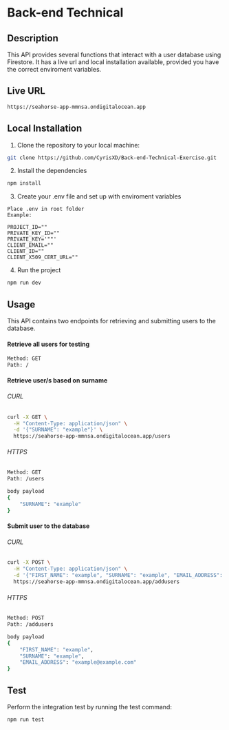 # Back-end Technical

## Description

This API provides several functions that interact with a user database using Firestore. It has a live url and local installation available, provided you have the correct enviroment variables.

## Live URL

```bash
https://seahorse-app-mmnsa.ondigitalocean.app
```

## Local Installation

1. Clone the repository to your local machine:

```bash
git clone https://github.com/CyrisXD/Back-end-Technical-Exercise.git
```

2. Install the dependencies

```bash
npm install
```

3. Create your .env file and set up with enviroment variables

```text
Place .env in root folder
Example:

PROJECT_ID=""
PRIVATE_KEY_ID=""
PRIVATE_KEY='""'
CLIENT_EMAIL=""
CLIENT_ID=""
CLIENT_X509_CERT_URL=""
```

4. Run the project

```bash
npm run dev
```

## Usage

This API contains two endpoints for retrieving and submitting users to the database.

#### Retrieve all users for testing

```bash
Method: GET
Path: /
```

#### Retrieve user/s based on surname

###### CURL

```bash
curl -X GET \
  -H "Content-Type: application/json" \
  -d '{"SURNAME": "example"}' \
  https://seahorse-app-mmnsa.ondigitalocean.app/users
```

###### HTTPS

```bash
Method: GET
Path: /users
```

```bash
body payload
{
    "SURNAME": "example"
}
```

#### Submit user to the database

###### CURL

```bash
curl -X POST \
  -H "Content-Type: application/json" \
  -d '{"FIRST_NAME": "example", "SURNAME": "example", "EMAIL_ADDRESS": "example@example.com"}' \
  https://seahorse-app-mmnsa.ondigitalocean.app/addusers
```

###### HTTPS

```bash
Method: POST
Path: /addusers
```

```bash
body payload
{
    "FIRST_NAME": "example",
    "SURNAME": "example",
    "EMAIL_ADDRESS": "example@example.com"
}
```

## Test

Perform the integration test by running the test command:

```bash
npm run test
```
